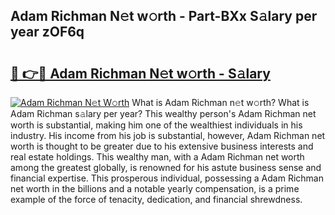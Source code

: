 ## Adam Richman N𝚎t w𝚘rth - Part-BXx S𝚊lary per year zOF6q

# <h2><a href="http://gc2aex.nevu.top/?p=Adam+Richman">🔗 👉🔴 Adam Richman N𝚎t w𝚘rth - S𝚊lary</a></h2>

[![Adam Richman N𝚎t W𝚘rth](https://i.imgur.com/Oavwk0R.jpeg)](http://gc2aex.nevu.top/?p=Adam+Richman)
What is Adam Richman n𝚎t w𝚘rth? What is Adam Richman s𝚊lary per year?
This wealthy person's Adam Richman net worth is substantial, making him one of the wealthiest individuals in his industry. His income from his job is substantial, however, Adam Richman net worth is thought to be greater due to his extensive business interests and real estate holdings. This wealthy man, with a Adam Richman net worth among the greatest globally, is renowned for his astute business sense and financial expertise. This prosperous individual, possessing a Adam Richman net worth in the billions and a notable yearly compensation, is a prime example of the force of tenacity, dedication, and financial shrewdness.
